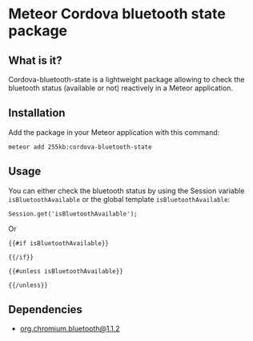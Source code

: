 # Meteor Cordova bluetooth state package

## What is it?

Cordova-bluetooth-state is a lightweight package allowing to check the bluetooth status (available or not) reactively in a Meteor application.

## Installation

Add the package in your Meteor application with this command:

```
meteor add 255kb:cordova-bluetooth-state
```

## Usage

You can either check the bluetooth status by using the Session variable `isBluetoothAvailable` or the global template `isBluetoothAvailable`: 

    Session.get('isBluetoothAvailable');

Or 
    
    {{#if isBluetoothAvailable}}
    
    {{/if}}
    
    {{#unless isBluetoothAvailable}}
    
    {{/unless}}
    
## Dependencies
- org.chromium.bluetooth@1.1.2

